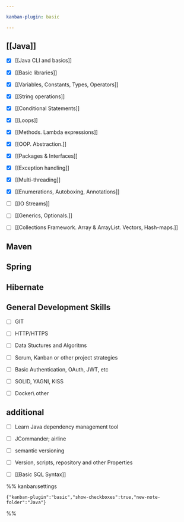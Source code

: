 ```yaml
---

kanban-plugin: basic

---
```


## [[Java]]

- [x] [[Java CLI and basics]]
- [x] [[Basic libraries]]
- [x] [[Variables, Constants, Types, Operators]]
- [x] [[String operations]]
- [x] [[Conditional Statements]]
- [x] [[Loops]]
- [x] [[Methods. Lambda expressions]]
- [x] [[OOP. Abstraction.]]
- [x] [[Packages & Interfaces]]
- [x] [[Exception handling]]
- [x] [[Multi-threading]]
- [x] [[Enumerations, Autoboxing,  Annotations]]
- [ ] [[IO Streams]]
- [ ] [[Generics, Optionals.]]
- [ ] [[Collections Framework. Array & ArrayList. Vectors, Hash-maps.]]


## Maven



## Spring



## Hibernate



## General Development Skills

- [ ] GIT
- [ ] HTTP/HTTPS
- [ ] Data Stuctures and Algoritms
- [ ] Scrum, Kanban or other project strategies
- [ ] Basic Authentication, OAuth, JWT, etc
- [ ] SOLID, YAGNI, KISS
- [ ] Docker\ other


## additional

- [ ] Learn Java dependency management tool
- [ ] JCommander; airline
- [ ] semantic versioning
- [ ] Version, scripts, repository and other Properties
- [ ] [[Basic SQL Syntax]]




%% kanban:settings
```
{"kanban-plugin":"basic","show-checkboxes":true,"new-note-folder":"Java"}
```
%%
